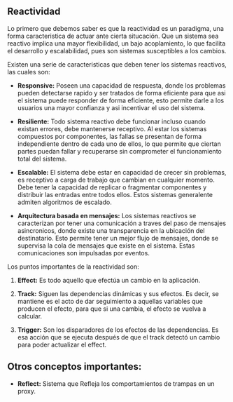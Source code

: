 ## Reactividad

Lo primero que debemos saber es que la reactividad es un paradigma, una forma caracteristica de actuar ante cierta situcación. Que un sistema sea reactivo implica una mayor flexibilidad, un bajo acoplamiento, lo que facilita el desarrollo y escalabilidad, pues son sistemas susceptibles a los cambios.

Existen una serie de caracteristicas que deben tener los sistemas reactivos, las cuales son:

- **Responsive:** Poseen una capacidad de respuesta, donde los problemas pueden detectarse rapido y ser tratados de forma eficiente para que asi el sistema puede responder de forma eficiente, esto permite darle a los usuarios una mayor confianza y asi incentivar el uso del sistema.

- **Resiliente:** Todo sistema reactivo debe funcionar incluso cuando existan errores, debe mantenerse receptivo. Al estar los sistemas compuestos por componentes, las fallas se presentan de forma independiente dentro de cada uno de ellos, lo que permite que ciertan partes puedan fallar y recuperarse sin comprometer el funcionamiento total del sistema.

- **Escalable:** El sistema debe estar en capacidad de crecer sin problemas, es receptivo a carga de trabajo que cambian en cualquier momento. Debe tener la capacidad de replicar o fragmentar componentes y distribuir las entradas entre todos ellos. Estos sistemas generalente admiten algoritmos de escalado.

- **Arquitectura basada en mensajes:** Los sistemas reactivos se caracterizan por tener una comunicación a traves del paso de mensajes asincronicos, donde existe una transparencia en la ubicación del destinatario. Esto permite tener un mejor flujo de mensajes, donde se supervisa la cola de mensajes que existe en el sistema. Estas comunicaciones son impulsadas por eventos.

Los puntos importantes de la reactividad son:

1. **Effect:** Es todo aquello que efectúa un cambio en la aplicación.

2. **Track:** Siguen las dependencias dinámicas y sus efectos. Es decir, se mantiene es el acto de dar seguimiento a aquellas variables que producen el efecto, para que si una cambia, el efecto se vuelva a calcular.

3. **Trigger:** Son los disparadores de los efectos de las dependencias. Es esa acción que se ejecuta después de que el track detectó un cambio para poder actualizar el effect.

## Otros conceptos importantes:

- **Reflect:** Sistema que Refleja los comportamientos de trampas en un proxy.
